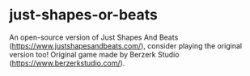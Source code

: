 # just-shapes-or-beats
An open-source version of Just Shapes And Beats (https://www.justshapesandbeats.com/), consider playing the original version too! Original game made by Berzerk Studio (https://www.berzerkstudio.com/).
